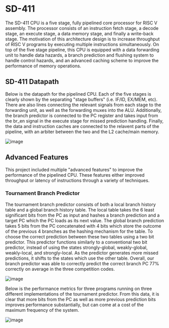 # SD-411
The SD-411 CPU is a five stage, fully pipelined core processor for RISC V assembly. The processor consists of an instruction fetch stage, a decode stage, an execute stage, a data memory stage, and finally a write-back stage. The motivation of this architecture design is to increase throughput of RISC V programs by executing multiple instructions simultaneously. On top of the five stage pipeline, this CPU is equipped with a data forwarding unit to handle data hazards, a branch prediction and flushing system to handle control hazards, and an advanced caching scheme to improve the performance of memory operations.


## SD-411 Datapath
Below is the datapath for the pipelined CPU. Each of the five stages is clearly shown by the separating "stage buffers" (i.e. IF/ID, EX/MEM, etc). There are also lines connecting the relevant signals from each stage to the forwarding unit, as well as the forwarding muxes into the ALU. Additionally, the branch predictor is connected to the PC register and takes input from the br_en signal in the execute stage for missed prediction handling. Finally, the data and instruction caches are connected to the relavent parts of the pipeline, with an arbiter between the two and the L2 cache/main memory.

![image](https://user-images.githubusercontent.com/35392192/148576392-4d3fe822-3862-4ca0-83d5-62ba3cb634eb.png)

## Advanced Features
This project included multiple "advanced features" to improve the performance of the pipelined CPU. These features either improved throughput or latency of instructions through a variety of techniques.

### Tournament Branch Predictor
The tournament branch predictor consists of both a local branch history table and a global branch history table. The local table takes the 6 least significant bits from the PC as input and hashes a branch prediction and a target PC which the PC loads as its next value. The global branch prediction takes 5 bits from the PC concatenated with 4 bits which store the outcome of the previous 4 branches as the hashing mechanism for the table. To choose the correct prediction between these two tables using a two bit predictor. This predictor functions similarly to a conventional two bit predictor, instead of using the states strongly-global, weakly-global, weakly-local, and strongly-local. As the predictor generates more missed predictions, it shifts to the states which use the other table. Overall, our branch predictor was able to correctly predict the correct branch PC 77% correctly on average in the three competition codes.

![image](https://user-images.githubusercontent.com/35392192/148578283-b650b248-c1d8-44ab-b6c8-3381fb8d6ebb.png)

Below is the performance metrics for three programs running on three different implementations of the tournament predictor. From this data, it is clear that more bits from the PC as well as more previous prediction bits improves performance substantially, but can come at a cost of the maximum frequency of the system.

![image](https://user-images.githubusercontent.com/35392192/148577307-f17712b7-1c2d-45bd-9b62-f6402787fd3a.png)

